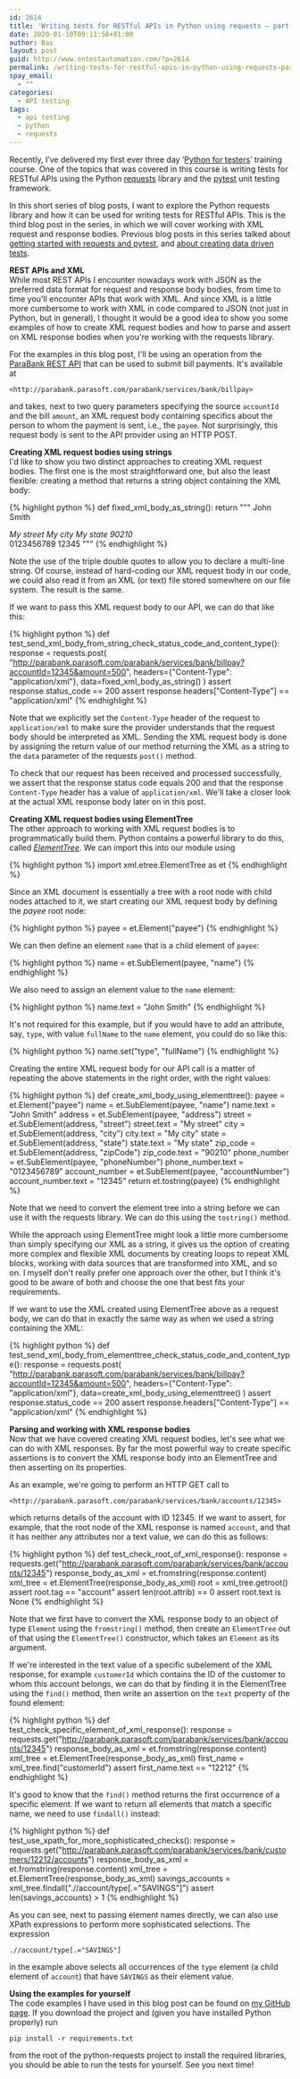 ```yaml
---
id: 2614
title: 'Writing tests for RESTful APIs in Python using requests – part 3: working with XML'
date: 2020-01-10T09:11:58+01:00
author: Bas
layout: post
guid: http://www.ontestautomation.com/?p=2614
permalink: /writing-tests-for-restful-apis-in-python-using-requests-part-3-working-with-xml/
spay_email:
  - ""
categories:
  - API testing
tags:
  - api testing
  - python
  - requests
---
```

Recently, I’ve delivered my first ever three day ‘[Python for testers](https://www.ontestautomation.com/training/python-for-testers/)’ training course. One of the topics that was covered in this course is writing tests for RESTful APIs using the Python <a href="https://requests.readthedocs.io/en/master/" target="_blank" rel="noreferrer noopener" aria-label="requests (opens in a new tab)">requests</a> library and the <a href="https://docs.pytest.org/en/latest/" target="_blank" rel="noreferrer noopener" aria-label="pytest (opens in a new tab)">pytest</a> unit testing framework.

In this short series of blog posts, I want to explore the Python requests library and how it can be used for writing tests for RESTful APIs. This is the third blog post in the series, in which we will cover working with XML request and response bodies. Previous blog posts in this series talked about [getting started with requests and pytest](https://www.ontestautomation.com/writing-tests-for-restful-apis-in-python-using-requests-part-1-basic-tests/), and [about creating data driven tests](https://www.ontestautomation.com/writing-tests-for-restful-apis-in-python-using-requests-part-2-data-driven-tests/).

**REST APIs and XML**  
While most REST APIs I encounter nowadays work with JSON as the preferred data format for request and response body bodies, from time to time you'll encounter APIs that work with XML. And since XML is a little more cumbersome to work with XML in code compared to JSON (not just in Python, but in general), I thought it would be a good idea to show you some examples of how to create XML request bodies and how to parse and assert on XML response bodies when you're working with the requests library.

For the examples in this blog post, I'll be using an operation from the <a href="http://parabank.parasoft.com/parabank/api-docs/index.html" target="_blank" rel="noreferrer noopener" aria-label="ParaBank REST API (opens in a new tab)">ParaBank REST API</a> that can be used to submit bill payments. It's available at

`<http://parabank.parasoft.com/parabank/services/bank/billpay>`

and takes, next to two query parameters specifying the source `accountId` and the bill `amount`, an XML request body containing specifics about the person to whom the payment is sent, i.e., the `payee`. Not surprisingly, this request body is sent to the API provider using an HTTP POST.

**Creating XML request bodies using strings**  
I'd like to show you two distinct approaches to creating XML request bodies. The first one is the most straightforward one, but also the least flexible: creating a method that returns a string object containing the XML body:

{% highlight python %}
def fixed_xml_body_as_string():
    return """
    <payee>
        <name>John Smith</name>
        <address>
            <street>My street</street>
            <city>My city</city>
            <state>My state</state>
            <zipCode>90210</zipCode>
        </address>
        <phoneNumber>0123456789</phoneNumber>
        <accountNumber>12345</accountNumber>
    </payee>
    """
{% endhighlight %}

Note the use of the triple double quotes to allow you to declare a multi-line string. Of course, instead of hard-coding our XML request body in our code, we could also read it from an XML (or text) file stored somewhere on our file system. The result is the same.

If we want to pass this XML request body to our API, we can do that like this:

{% highlight python %}
def test_send_xml_body_from_string_check_status_code_and_content_type():
    response = requests.post(
        "http://parabank.parasoft.com/parabank/services/bank/billpay?accountId=12345&amount=500",
        headers={"Content-Type": "application/xml"},
        data=fixed_xml_body_as_string()
    )
    assert response.status_code == 200
    assert response.headers["Content-Type"] == "application/xml"
{% endhighlight %}

Note that we explicitly set the `Content-Type` header of the request to `application/xml` to make sure the provider understands that the request body should be interpreted as XML. Sending the XML request body is done by assigning the return value of our method returning the XML as a string to the `data` parameter of the requests `post()` method.

To check that our request has been received and processed successfully, we assert that the response status code equals 200 and that the response `Content-Type` header has a value of `application/xml`. We'll take a closer look at the actual XML response body later on in this post.

**Creating XML request bodies using ElementTree**  
The other approach to working with XML request bodies is to programmatically build them. Python contains a powerful library to do this, called _<a rel="noreferrer noopener" aria-label="ElementTree (opens in a new tab)" href="https://docs.python.org/3/library/xml.etree.elementtree.html" target="_blank">ElementTree</a>_. We can import this into our module using

{% highlight python %}
import xml.etree.ElementTree as et
{% endhighlight %}

Since an XML document is essentially a tree with a root node with child nodes attached to it, we start creating our XML request body by defining the _payee_ root node:

{% highlight python %}
payee = et.Element("payee")
{% endhighlight %}

We can then define an element `name` that is a child element of `payee`:

{% highlight python %}
name = et.SubElement(payee, "name")
{% endhighlight %}

We also need to assign an element value to the `name` element:

{% highlight python %}
name.text = "John Smith"
{% endhighlight %}

It's not required for this example, but if you would have to add an attribute, say, `type`, with value `fullName` to the `name` element, you could do so like this:

{% highlight python %}
name.set("type", "fullName")
{% endhighlight %}

Creating the entire XML request body for our API call is a matter of repeating the above statements in the right order, with the right values:

{% highlight python %}
def create_xml_body_using_elementtree():
    payee = et.Element("payee")
    name = et.SubElement(payee, "name")
    name.text = "John Smith"
    address = et.SubElement(payee, "address")
    street = et.SubElement(address, "street")
    street.text = "My street"
    city = et.SubElement(address, "city")
    city.text = "My city"
    state = et.SubElement(address, "state")
    state.text = "My state"
    zip_code = et.SubElement(address, "zipCode")
    zip_code.text = "90210"
    phone_number = et.SubElement(payee, "phoneNumber")
    phone_number.text = "0123456789"
    account_number = et.SubElement(payee, "accountNumber")
    account_number.text = "12345"
    return et.tostring(payee)
{% endhighlight %}

Note that we need to convert the element tree into a string before we can use it with the requests library. We can do this using the `tostring()` method.

While the approach using ElementTree might look a little more cumbersome than simply specifying our XML as a string, it gives us the option of creating more complex and flexible XML documents by creating loops to repeat XML blocks, working with data sources that are transformed into XML, and so on. I myself don't really prefer one approach over the other, but I think it's good to be aware of both and choose the one that best fits your requirements.

If we want to use the XML created using ElementTree above as a request body, we can do that in exactly the same way as when we used a string containing the XML:

{% highlight python %}
def test_send_xml_body_from_elementtree_check_status_code_and_content_type():
    response = requests.post(
        "http://parabank.parasoft.com/parabank/services/bank/billpay?accountId=12345&amount=500",
        headers={"Content-Type": "application/xml"},
        data=create_xml_body_using_elementtree()
    )
    assert response.status_code == 200
    assert response.headers["Content-Type"] == "application/xml"
{% endhighlight %}    

**Parsing and working with XML response bodies**  
Now that we have covered creating XML request bodies, let's see what we can do with XML responses. By far the most powerful way to create specific assertions is to convert the XML response body into an ElementTree and then asserting on its properties.

As an example, we're going to perform an HTTP GET call to

`<http://parabank.parasoft.com/parabank/services/bank/accounts/12345>`

which returns details of the account with ID 12345. If we want to assert, for example, that the root node of the XML response is named `account`, and that it has neither any attributes nor a text value, we can do this as follows:

{% highlight python %}
def test_check_root_of_xml_response():
    response = requests.get("http://parabank.parasoft.com/parabank/services/bank/accounts/12345")
    response_body_as_xml = et.fromstring(response.content)
    xml_tree = et.ElementTree(response_body_as_xml)
    root = xml_tree.getroot()
    assert root.tag == "account"
    assert len(root.attrib) == 0
    assert root.text is None
{% endhighlight %}

Note that we first have to convert the XML response body to an object of type `Element` using the `fromstring()` method, then create an `ElementTree` out of that using the `ElementTree()` constructor, which takes an `Element` as its argument.

If we're interested in the text value of a specific subelement of the XML response, for example `customerId` which contains the ID of the customer to whom this account belongs, we can do that by finding it in the ElementTree using the `find()` method, then write an assertion on the `text` property of the found element:

{% highlight python %}
def test_check_specific_element_of_xml_response():
    response = requests.get("http://parabank.parasoft.com/parabank/services/bank/accounts/12345")
    response_body_as_xml = et.fromstring(response.content)
    xml_tree = et.ElementTree(response_body_as_xml)
    first_name = xml_tree.find("customerId")
    assert first_name.text == "12212"
{% endhighlight %}

It's good to know that the `find()` method returns the first occurrence of a specific element. If we want to return all elements that match a specific name, we need to use `findall()` instead:

{% highlight python %}
def test_use_xpath_for_more_sophisticated_checks():
    response = requests.get("http://parabank.parasoft.com/parabank/services/bank/customers/12212/accounts")
    response_body_as_xml = et.fromstring(response.content)
    xml_tree = et.ElementTree(response_body_as_xml)
    savings_accounts = xml_tree.findall(".//account/type[.="SAVINGS"]")
    assert len(savings_accounts) > 1
{% endhighlight %}   

As you can see, next to passing element names directly, we can also use XPath expressions to perform more sophisticated selections. The expression

`.//account/type[.="SAVINGS"]`

in the example above selects all occurrences of the `type` element (a child element of `account`) that have `SAVINGS` as their element value.

**Using the examples for yourself**  
The code examples I have used in this blog post can be found on <a href="https://github.com/basdijkstra/ota-examples/tree/master/python-requests" target="_blank" rel="noreferrer noopener" aria-label="my GitHub page (opens in a new tab)">my GitHub page</a>. If you download the project and (given you have installed Python properly) run

`pip install -r requirements.txt`

from the root of the python-requests project to install the required libraries, you should be able to run the tests for yourself. See you next time!